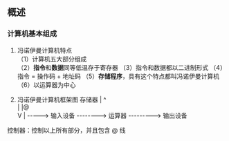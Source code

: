 
## 概述

### 计算机基本组成

1. 冯诺伊曼计算机特点
   <br/>（1）计算机五大部分组成</br>
   （2）**指令**和**数据**同等低温存于寄存器
   （3）指令和数据都以二进制形式
   （4）指令 = 操作码 + 地址码
   （5）**存储程序**，具有这个特点都叫冯诺伊曼计算机
   （6）以运算器为中心

2. 冯诺伊曼计算机框架图
                        存储器
                         |  ^  
                         |  |@    
                         V  | 
-----> 输入设备 --------> 运算器 ---------> 输出设备
                            
                             
控制器：控制以上所有部分，并且包含 @ 线
 
 
      

